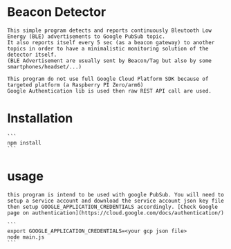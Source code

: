 # Beacon Detector
    This simple program detects and reports continuously Bleutooth Low Energy (BLE) advertisements to Google PubSub topic.
    It also reports itself every 5 sec (as a beacon gateway) to another topics in order to have a minimalistic monitoring solution of the detector itself. 
    (BLE Advertisement are usually sent by Beacon/Tag but also by some smartphones/headset/...)

    This program do not use full Google Cloud Platform SDK because of targeted platform (a Raspberry PI Zero/arm6)
    Google Authentication lib is used then raw REST API call are used. 

# Installation
    ``` 
    npm install
    ```
# usage
    this program is intend to be used with google PubSub. You will need to setup a service account and download the service account json key file then setup GOOGLE_APPLICATION_CREDENTIALS accordingly. [Check Google page on authentication](https://cloud.google.com/docs/authentication/)

    ```
    export GOOGLE_APPLICATION_CREDENTIALS=<your gcp json file>
    node main.js
    ```
